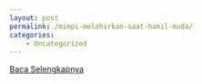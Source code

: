 ```yaml
---
layout: post
permalink: /mimpi-melahirkan-saat-hamil-muda/
categories:
    - Uncategorized
---
```


[Baca Selengkapnya](/03)
